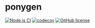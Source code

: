 # ponygen

[![Node.js CI](https://github.com/drazisil/ponygen/actions/workflows/node.js.yml/badge.svg)](https://github.com/drazisil/ponygen/actions/workflows/node.js.yml) [![codecov](https://codecov.io/gh/drazisil/ponygen/branch/main/graph/badge.svg?token=GYOHU3V68U)](https://codecov.io/gh/drazisil/ponygen) [![GitHub license](https://img.shields.io/github/license/drazisil/ponygen)](https://github.com/drazisil/ponygen/blob/main/LICENSE)
